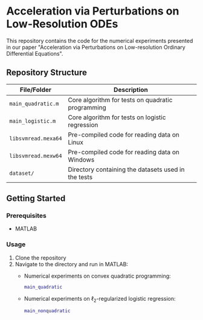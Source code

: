 # Acceleration via Perturbations on Low-Resolution ODEs

This repository contains the code for the numerical experiments presented in our paper "Acceleration via Perturbations on Low-resolution
Ordinary Differential Equations".

## Repository Structure

| File/Folder          | Description                                                       |
| -------------------- | ----------------------------------------------------------------- |
| `main_quadratic.m`   | Core algorithm for tests on quadratic programming                 |
| `main_logistic.m`    | Core algorithm for tests on logistic regression                   |
| `libsvmread.mexa64`  | Pre-compiled code for reading data on Linux                       |
| `libsvmread.mexw64`  | Pre-compiled code for reading data on Windows                     |
| `dataset/`           | Directory containing the datasets used in the tests               |

## Getting Started

### Prerequisites
- MATLAB

### Usage
1. Clone the repository
2. Navigate to the directory and run in MATLAB:
   - Numerical experiments on convex quadratic programming:
     ```matlab
     main_quadratic
     ```
   
   - Numerical experiments on $\ell_2$-regularized logistic regression:
     ```matlab
     main_nonquadratic
     ```

